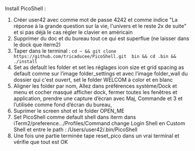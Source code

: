 Install PicoShell :

1. Créer user42 avec comme mot de passe 4242 et comme indice "La réponse à la grande question
	sur la vie, l'univers et le reste 2x de suite" et si pas déjà le cas régler le clavier en
	américain 
3. Supprimer du doc et du bureau tout ce qui est superflue (ne laisser dans le dock que
	iterm2)
4. Taper dans le terminal : ```cd ~ && git clone https://github.com/tricaducee/PicoShell.git 
	bin && cd .bin && ./install```
5. Set as default les folder et set les réglages icon size et grid spacing as default comme
	sur l’image folder_settings et avec l’image folder_wall du dossier qui c'est ouvert, set le
	folder WELCOM à color et en blanc
6. Aligner les folder par nom, Allez dans préférences système/Dock et menu et cocher masqué
	afficher dock, fermer toutes les fenêtres et application, prendre une capture d’écran avec
	Maj, Commande et 3 et l’utilisée comme fond d’écran du bureau, 
7. Suprimer le screen shot et le folder OPEN_ME
8. Set PicoShell comme default shell dans iterm dans iTerm2/preference…/Profiles/Command
	change Login Shell en Custom Shell et entre le path : /Users/user42/.bin/PicoShell
9. Une fois une partie terminée tape reset_pico dans un vrai terminal et vérifie que tout est
	OK
